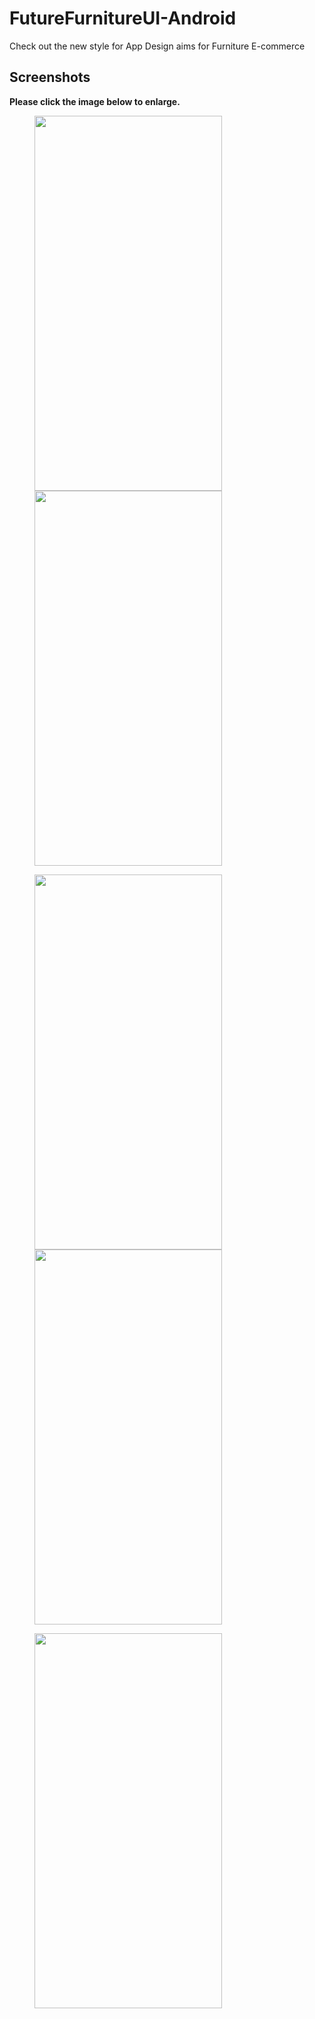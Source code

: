 # FutureFurnitureUI-Android
Check out the new style for App Design aims for Furniture E-commerce

## Screenshots

**Please click the image below to enlarge.**

<img src="https://github.com/Shashank02051997/FutureFurnitureUI-Android/blob/master/Screenshots/Screenshot_20190525-122249.png" height="600" width="300" hspace="40"><img src="https://github.com/Shashank02051997/FutureFurnitureUI-Android/blob/master/Screenshots/Screenshot_20190525-122302.png" height="600" width="300" hspace="40">

<img src="https://github.com/Shashank02051997/FutureFurnitureUI-Android/blob/master/Screenshots/Screenshot_20190525-122313.png" height="600" width="300" hspace="40"><img src="https://github.com/Shashank02051997/FutureFurnitureUI-Android/blob/master/Screenshots/Screenshot_20190525-122325.png" height="600" width="300" hspace="40">

<img src="https://github.com/Shashank02051997/FutureFurnitureUI-Android/blob/master/Screenshots/Screenshot_20190525-122332.png" height="600" width="300" hspace="40">

